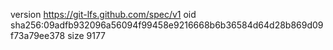 version https://git-lfs.github.com/spec/v1
oid sha256:09adfb932096a56094f99458e9216668b6b36584d64d28b869d09f73a79ee378
size 9177
